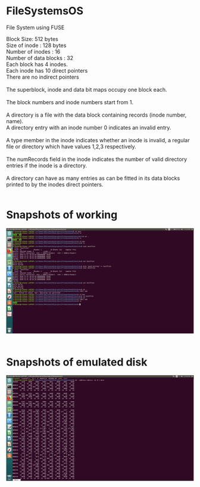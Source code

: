 # FileSystemsOS
File System using FUSE

Block Size: 512 bytes<br>
Size of inode : 128 bytes<br>
Number of inodes : 16<br>
Number of data blocks : 32<br>
Each block has 4 inodes.<br>
Each inode has 10 direct pointers<br>
There are no indirect pointers <br>
<br>
The superblock, inode and data bit maps occupy one block each.
<br><br>
The block numbers and inode numbers start from 1.
<br><br>
A directory is a file with the data block containing records (inode number, name).<br>
A directory entry with an inode number 0 indicates an invalid entry.<br>
<br>
A type member in the inode indicates whether an inode is invalid, a regular file or directory which have values 1,2,3 respectively.
<br><br>
The numRecords field in the inode  indicates the number of valid directory entries if the inode is a directory.
<br><br>
A directory can have as many entries as can be fitted in its data blocks printed to by the inodes direct pointers.
<br><br>
# Snapshots of working
![alt text](https://github.com/siri1398/FileSystemsOS/blob/master/snapshots/commands.png)
<br><br>
# Snapshots of emulated disk
![alt text](https://github.com/siri1398/FileSystemsOS/blob/master/snapshots/octal_dump1.png)
